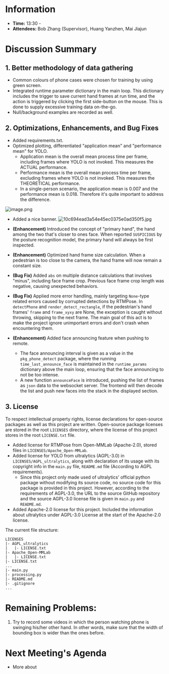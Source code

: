 # Information
- **Time:** 13:30 - 
- **Attendees:** Bob Zhang (Supervisor), Huang Yanzhen, Mai Jiajun
# Discussion Summary

## 1. Better methodology of data gathering
- Common colours of phone cases were chosen for training by using green screen.
- Integrated runtime parameter dictionary in the main loop. This dictionary includes the trigger to save current hand frames at run time, and the action is triggered by clicking the first side-button on the mouse. This is done to supply excessive training data on-the-go.
- Null/background examples are recorded as well. 

## 2. Optimizations, Enhancements, and Bug Fixes
- Added requirements.txt.
- Optimized plotting, differentiated "application mean" and "performance mean" for YOLO.
	- Application mean is the overall mean process time per frame, including frames where YOLO is not invoked. This measures the ACTUAL performance.
	- Performance mean is the overall mean process time per frame, excluding frames where YOLO is not invoked. This measures the THEORETICAL performance.
	- In a single-person scenario, the application mean is 0.007 and the performance mean is 0.018. Therefore it's quite important to address the difference.

![image.png](https://s2.loli.net/2025/02/19/czVgbA9xSUXtTv3.png)

- Added a nice banner.
![10c694ead3a54e45ec0375e0ad350f5.jpg](https://s2.loli.net/2025/02/19/7Ln8oyBCePxXmAg.jpg)

- **(Enhancement)** Introduced the concept of "primary hand", the hand among the two that's closer to ones face. When reported `SUSPICIOUS` by the posture recognition model, the primary hand will always be first inspected.
- **(Enhancement)** Optimized hand frame size calculation. When a pedestrian is too close to the camera, the hand frame will now remain a constant size.
- **(Bug Fix)** Added `abs` on multiple distance calculations that involves "minus", including face frame crop. Previous face frame crop length was negative, causing unexpected behaviors.
- **(Bug Fix)** Applied more error handling, mainly targeting `None`-type related errors caused by corrupted detections by RTMPose. In `detectPhone` and `render_detect_rectangle`, if the pedestrian's hand frames' `frame` and `frame_xyxy` are None, the exception is caught without throwing, skipping to the next frame. The main goal of this act is to make the project ignore unimportant errors and don't crash when encountering them.
- **(Enhancement)** Added face announcing feature when pushing to remote.
	- The face announcing interval is given as a value in the `pkg_phone_detect` package, where the running `time_last_announce_face` is maintained in the  `runtime_params` dictionary above the main loop, ensuring that the face announcing to not be too intense.
	- A new function `announceFace` is introduced, pushing the list of frames as `json` data to the websocket server. The frontend will then decode the list and push new faces into the stack in the displayed section.

## 3. License
To respect intellectual property rights, license declarations for open-source packages as well as this project are written. Open-source package licenses are stored in the root `LICENSES` directory, where the license of this project stores in the root `LICENSE.txt` file.
- Added license for RTMPose from Open-MMLab (Apache-2.0), stored files in `LICENSES/Apache_Open-MMLab`.
- Added license for YOLO from ultralytics (AGPL-3.0) in `LICENSES/AGPL_ultralytics`, along with declaration of its usage with its copyright info in the `main.py` file, `README.md` file (According to AGPL requirements).
	- Since this project only made used of ultralytics' official python package without modifying its source code, no source code for this package is provided in this project. However, according to the requirements of AGPL-3.0, the URL to the source GitHub repository and the source AGPL-3.0 license file is given in `main.py` and `README.md`.
- Added Apache-2.0 license for this project. Included the information about ultralytics under AGPL-3.0 License at the start of the Apache-2.0 license.

The current file structure:
```
LICENSES
|- AGPL_ultralytics
|	|- LICENSE.txt
|- Apache_Open-MMLab
|   |- LICENSE.txt
|- LICENSE.txt
...
|- main.py
|- processing.py
|- README.md
|- .gitignore
...
```

# Remaining Problems:
1. Try to record some videos in which the person watching phone is swinging his/her other hand. In other words, make sure that the width of bounding box is wider than the ones before.
# Next Meeting's Agenda
- More about 

